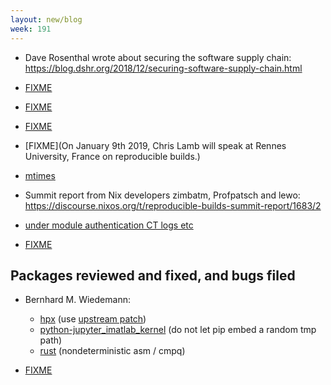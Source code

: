 ```yaml
---
layout: new/blog
week: 191
---
```


* Dave Rosenthal wrote about securing the software supply chain: https://blog.dshr.org/2018/12/securing-software-supply-chain.html

* [FIXME](https://sfconservancy.org/blog/2018/dec/18/JoshT/)

* [FIXME](https://lists.apache.org/thread.html/ceb357513ff0403414b5fff7dbeb1ea43961e71f9e48425d6e3cea8f@%3Cgeneral.incubator.apache.org%3E)

* [FIXME](https://pca.st/6mqx#t=42m3s)

* [FIXME](On January 9th 2019, Chris Lamb will speak at Rennes University, France on reproducible builds.)

* [mtimes](https://apenwarr.ca/log/20181113)

* Summit report from Nix developers zimbatm, Profpatsch and lewo: https://discourse.nixos.org/t/reproducible-builds-summit-report/1683/2

* [under module authentication CT logs etc](https://blog.golang.org/modules2019)

* [FIXME](https://f-droid.org/en/docs/Reproducible_Builds/)

Packages reviewed and fixed, and bugs filed
-------------------------------------------

* Bernhard M. Wiedemann:

    * [hpx](https://build.opensuse.org/request/show/660040) (use [upstream patch](https://github.com/STEllAR-GROUP/hpx/pull/3585))
    * [python-jupyter_imatlab_kernel](https://build.opensuse.org/request/show/660055) (do not let pip embed a random tmp path)
    * [rust](https://github.com/rust-lang/rust/issues/57041) (nondeterministic asm / cmpq)

* [FIXME](http://www.joachim-breitner.de/blog/748-Thoughts_on_bootstrapping_GHC)
